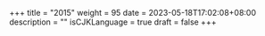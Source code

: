 +++
title = "2015"
weight = 95
date = 2023-05-18T17:02:08+08:00
description = ""
isCJKLanguage = true
draft = false
+++